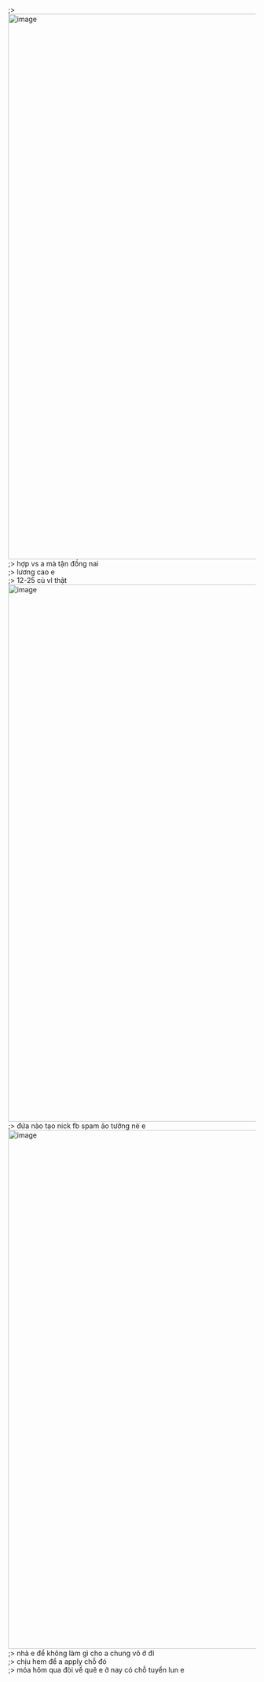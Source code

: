 ;> <img width="1431" height="1111" alt="image" src="https://github.com/user-attachments/assets/fb196cad-3b9e-43d8-b551-45d69fd2581a" /><br>
;> hợp vs a mà tận đồng nai <br>
;> lương cao e<br>
;> 12-25 củ vl thật<br>
<img width="1015" height="1094" alt="image" src="https://github.com/user-attachments/assets/4ff4d16f-95d2-4258-9c57-3e6e430dea91" /><br>
;> đứa nào tạo nick fb spam ảo tưởng nè e<br>
<img width="1729" height="1057" alt="image" src="https://github.com/user-attachments/assets/879f6b16-1bc0-4a71-a404-bb6c8d5abb80" /><br>
;> nhà e để không làm gì cho a chung vô ở đi<br>
;> chịu hem để a apply chỗ đó<br>
;> móa hôm qua đòi về quê e ở nay có chỗ tuyển lun e
